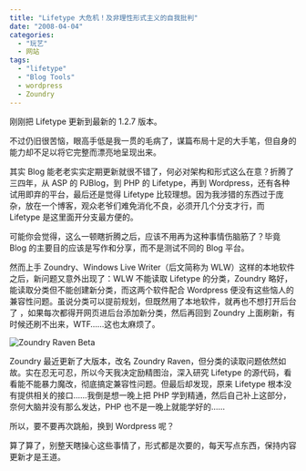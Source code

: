 ```yaml
---
title: "Lifetype 大危机！及非理性形式主义的自我批判"
date: "2008-04-04"
categories: 
  - "玩艺"
  - 网站
tags: 
  - "lifetype"
  - "Blog Tools"
  - wordpress
  - Zoundry
---
```


刚刚把 Lifetype 更新到最新的 1.2.7 版本。

不过仍旧很苦恼，眼高手低是我一贯的毛病了，谋篇布局十足的大手笔，但自身的能力却不足以将它完整而漂亮地呈现出来。

其实 Blog 能老老实实定期更新就很不错了，何必对架构和形式这么在意？折腾了三四年，从 ASP 的 PJBlog，到 PHP 的 Lifetype，再到 Wordpress，还有各种试用即弃的平台，最后还是觉得 Lifetype 比较理想。因为我涉猎的东西过于庞杂，放在一个博客，观众老爷们难免消化不良，必须开几个分支才行，而 Lifetype 是这里面开分支最方便的。

可能你会觉得，这么一顿瞎折腾之后，应该不用再为这种事情伤脑筋了？毕竟 Blog 的主要目的应该是写作和分享，而不是测试不同的 Blog 平台。

然而上手 Zoundry、Windows Live Writer（后文简称为 WLW）这样的本地软件之后，新问题又意外出现了：WLW 不能读取 Lifetype 的分类，Zoundry 略好，能读取分类但不能创建新分类，而这两个软件配合 Wordpress 便没有这些恼人的兼容性问题。虽说分类可以提前规划，但既然用了本地软件，就再也不想打开后台了 ，如果每次都得开网页进后台添加新分类，然后再回到 Zoundry 上面刷新，有时候还刷不出来，WTF……这也太麻烦了。

![Zoundry Raven Beta](https://media.kaerozhi.com/2025/06/f10582dd436b63e95f90662cf20269c9.webp)

Zoundry 最近更新了大版本，改名 Zoundry Raven，但分类的读取问题依然如故。实在忍无可忍，所以今天我决定励精图治，深入研究 Lifetype 的源代码，看看能不能暴力魔改，彻底搞定兼容性问题。但最后却发现，原来 Lifetype 根本没有提供相关的接口……我倒是想一晚上把 PHP 学到精通，然后自己补上这部分，奈何大脑并没有那么发达，PHP 也不是一晚上就能学好的……

所以，要不要再次跳船，换到 Wordpress 呢？

算了算了，别整天瞎操心这些事情了，形式都是次要的，每天写点东西，保持内容更新才是王道。

